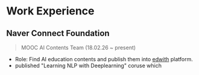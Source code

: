 # Work Experience

## Naver Connect Foundation

> MOOC AI Contents Team \(18.02.26 ~ present\)

* Role: Find AI education contents and publish them into [edwith](https://www.edwith.org/) platform.
* published "Learning NLP with Deeplearning" coruse which



